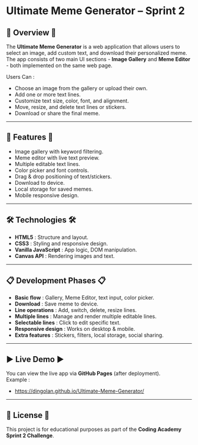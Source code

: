 # Ultimate Meme Generator – Sprint 2

## 📌 Overview 📌
The **Ultimate Meme Generator** is a web application that allows users to select an image, add custom text, and download their personalized meme.  
The app consists of two main UI sections - **Image Gallery** and **Meme Editor** - both implemented on the same web page.  

Users Can :
- Choose an image from the gallery or upload their own.
- Add one or more text lines.
- Customize text size, color, font, and alignment.
- Move, resize, and delete text lines or stickers.
- Download or share the final meme.

---

## 🚀 Features 🚀
- Image gallery with keyword filtering.
- Meme editor with live text preview.
- Multiple editable text lines.
- Color picker and font controls.
- Drag & drop positioning of text/stickers.
- Download to device.
- Local storage for saved memes.
- Mobile responsive design.

---

## 🛠 Technologies 🛠
- **HTML5** : Structure and layout.
- **CSS3**  : Styling and responsive design.
- **Vanilla JavaScript** : App logic, DOM manipulation.
- **Canvas API** : Rendering images and text.

---

## 📋 Development Phases 📋
- **Basic flow** : Gallery, Meme Editor, text input, color picker.
- **Download**   : Save meme to device.
- **Line operations**   : Add, switch, delete, resize lines.
- **Multiple lines**    : Manage and render multiple editable lines.
- **Selectable lines**  : Click to edit specific text.
- **Responsive design** : Works on desktop & mobile.
- **Extra features**    : Stickers, filters, local storage, social sharing.

---

## ▶ Live Demo ▶
You can view the live app via **GitHub Pages** (after deployment).  
Example :
- https://dingolan.github.io/Ultimate-Meme-Generator/

---

## 📄 License 📄
This project is for educational purposes as part of the **Coding Academy Sprint 2 Challenge**.